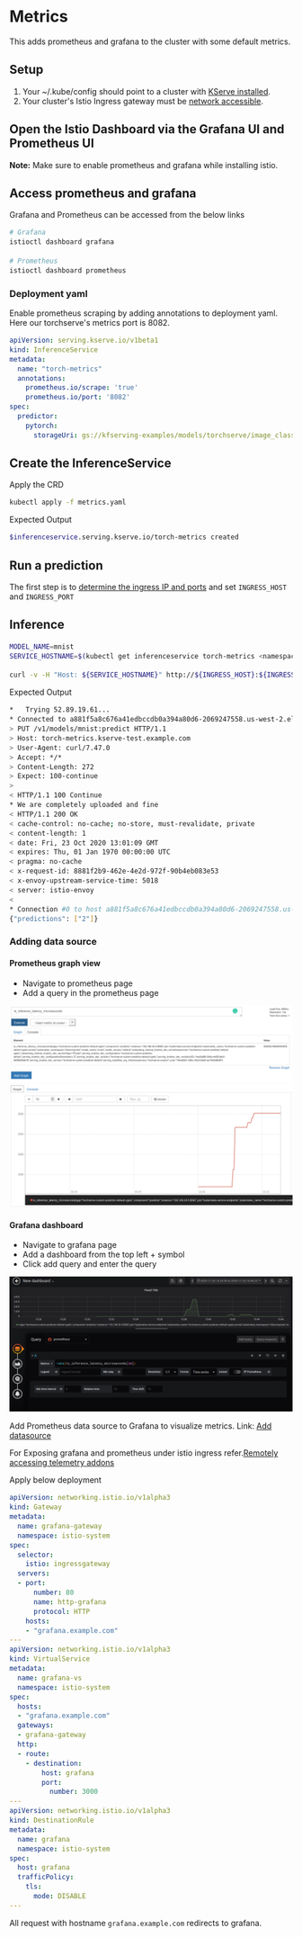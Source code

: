 # Metrics

This adds prometheus and grafana to the cluster with some default metrics.

## Setup

1. Your ~/.kube/config should point to a cluster with [KServe installed](https://github.com/kserve/kserve#installation).
2. Your cluster's Istio Ingress gateway must be [network accessible](https://istio.io/latest/docs/tasks/traffic-management/ingress/ingress-control/).

##  Open the Istio Dashboard via the Grafana UI and Prometheus UI

__**Note:**__ Make sure to enable prometheus and grafana while installing istio.

## Access prometheus and grafana

Grafana and Prometheus can be accessed from the below links

```bash
# Grafana
istioctl dashboard grafana

# Prometheus
istioctl dashboard prometheus
```

### Deployment yaml

Enable prometheus scraping by adding annotations to deployment yaml. Here our torchserve's metrics port is 8082.

```yaml
apiVersion: serving.kserve.io/v1beta1
kind: InferenceService
metadata:
  name: "torch-metrics"
  annotations:
    prometheus.io/scrape: 'true'
    prometheus.io/port: '8082'
spec:
  predictor:
    pytorch:
      storageUri: gs://kfserving-examples/models/torchserve/image_classifier/v1
```

## Create the InferenceService

Apply the CRD

```bash
kubectl apply -f metrics.yaml
```

Expected Output

```bash
$inferenceservice.serving.kserve.io/torch-metrics created
```

## Run a prediction

The first step is to [determine the ingress IP and ports](https://kserve.github.io/website/master/get_started/first_isvc/#4-determine-the-ingress-ip-and-ports) and set `INGRESS_HOST` and `INGRESS_PORT`

## Inference

```bash
MODEL_NAME=mnist
SERVICE_HOSTNAME=$(kubectl get inferenceservice torch-metrics <namespace> -o jsonpath='{.status.url}' | cut -d "/" -f 3)

curl -v -H "Host: ${SERVICE_HOSTNAME}" http://${INGRESS_HOST}:${INGRESS_PORT}/v1/models/${MODEL_NAME}:predict -d @./mnist.json
```

Expected Output

```bash
*   Trying 52.89.19.61...
* Connected to a881f5a8c676a41edbccdb0a394a80d6-2069247558.us-west-2.elb.amazonaws.com (52.89.19.61) port 80 (#0)
> PUT /v1/models/mnist:predict HTTP/1.1
> Host: torch-metrics.kserve-test.example.com
> User-Agent: curl/7.47.0
> Accept: */*
> Content-Length: 272
> Expect: 100-continue
>
< HTTP/1.1 100 Continue
* We are completely uploaded and fine
< HTTP/1.1 200 OK
< cache-control: no-cache; no-store, must-revalidate, private
< content-length: 1
< date: Fri, 23 Oct 2020 13:01:09 GMT
< expires: Thu, 01 Jan 1970 00:00:00 UTC
< pragma: no-cache
< x-request-id: 8881f2b9-462e-4e2d-972f-90b4eb083e53
< x-envoy-upstream-service-time: 5018
< server: istio-envoy
<
* Connection #0 to host a881f5a8c676a41edbccdb0a394a80d6-2069247558.us-west-2.elb.amazonaws.com left intact
{"predictions": ["2"]}
```

### Adding data source

#### Prometheus graph view

* Navigate to prometheus page
* Add a query in the prometheus page

![Add query](./images/prometheus.png)
![Graph](./images/prometheus_graph.png)

#### Grafana dashboard

* Navigate to grafana page
* Add a dashboard from the top left + symbol
* Click add query and enter the query
  
![Add dashboard](./images/grafana.png)

Add Prometheus data source to Grafana to visualize metrics.
Link: [Add datasource](https://prometheus.io/docs/visualization/grafana/)

For Exposing grafana and prometheus under istio ingress refer.[Remotely accessing telemetry addons](https://istio.io/latest/docs/tasks/observability/gateways/)

Apply below deployment

```yaml
apiVersion: networking.istio.io/v1alpha3
kind: Gateway
metadata:
  name: grafana-gateway
  namespace: istio-system
spec:
  selector:
    istio: ingressgateway
  servers:
  - port:
      number: 80
      name: http-grafana
      protocol: HTTP
    hosts:
    - "grafana.example.com"
---
apiVersion: networking.istio.io/v1alpha3
kind: VirtualService
metadata:
  name: grafana-vs
  namespace: istio-system
spec:
  hosts:
  - "grafana.example.com"
  gateways:
  - grafana-gateway
  http:
  - route:
    - destination:
        host: grafana
        port:
          number: 3000
---
apiVersion: networking.istio.io/v1alpha3
kind: DestinationRule
metadata:
  name: grafana
  namespace: istio-system
spec:
  host: grafana
  trafficPolicy:
    tls:
      mode: DISABLE
---
```

All request with hostname `grafana.example.com` redirects to grafana.
